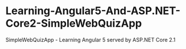 # Learning-Angular5-And-ASP.NET-Core2-SimpleWebQuizApp
SimpleWebQuizApp - Learning Angular 5 served by ASP.NET Core 2.1

